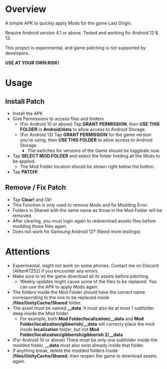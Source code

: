 # Overview 
A simple APK to quickly apply Mods for the game Last Origin.

Require Android version 4.1 or above. Tested and working for Android 12 & 13.

This project is experimental, and game patching is not supported by developers. 

**USE AT YOUR OWN RISK!**
# Usage
## Install Patch
* Install the APK
* Give Permissions to access files and folders
  * (For Android 10 or above) Tap **GRANT PERMISSION**, then **USE THIS FOLDER** in **Android/data** to allow access to Android Storage. 
  * (For Android 13) Tap **GRANT PERMISSION** for the game version you're using, then **USE THIS FOLDER** to allow access to Android Storage. 
    * The switches for versions of the Game should be toggleale now.
* Tap **SELECT MOD FOLDER** and select the folder holding all the Mods to be applied. 
  * The Mod Folder location should be shown right below the button.
* Tap **PATCH!**
## Remove / Fix Patch
* Tap **Clear!** and Ok!
* This Function is only used to remove Mods and fix Modding Error. 
* Folders in Shared with the same name as those in the Mod Folder will be removed.
* After clearing, you must login again to redownload assets files before modding those files again.
* Does not work for Samsung Android 12? (Need more testings)
# Attentions
* Experimental, might not work on some phones. Contact me on Discord (Altter#7252) if you encounter any errors.
* Make sure to let the game download all its assets before patching.
  * Weekly updates might cause some of the files to be replaced. You can use the APK to apply Mods again.
* The folders inside the Mod Folder should have the correct name corresponding to the one to be replaced inside **/files/UnityCache/Shared** folder.
* The asset must be named **__data**. It must also be at most 1 subfolder deep inside the Mod folder.
  * For example, both **Mod Folder/localization/__data** and **Mod Folder/localization/gibberish/__data** will correcty place the mod inside **localization** folder, but not **Mod Folder/localization/gibberish/gibberish 2/__data**
* (For Android 10 or above) There must be only one subfolder inside the modded folder, **__data** must also exist already inside that folder.
* If anything break, delete the modded folders inside **/files/UnityCache/Shared**, then reopen the game to download assets again.